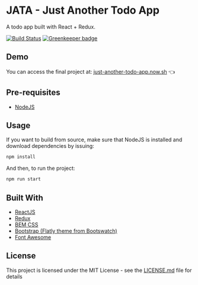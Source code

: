# JATA - Just Another Todo App

A todo app built with React + Redux.

[![Build Status](https://travis-ci.org/arthur-melo/just-another-todo-app.svg?branch=master)](https://travis-ci.org/arthur-melo/just-another-todo-app) [![Greenkeeper badge](https://badges.greenkeeper.io/arthur-melo/just-another-todo-app.svg)](https://greenkeeper.io/)

## Demo

You can access the final project at: [just-another-todo-app.now.sh](https://just-another-todo-app.now.sh/) 👈

## Pre-requisites

- [NodeJS](https://nodejs.org)

## Usage

If you want to build from source, make sure that NodeJS is installed and download dependencies by issuing:

```bash
npm install
```

And then, to run the project:

```bash
npm run start
```

## Built With

- [ReactJS](https://reactjs.org)
- [Redux](https://redux.js.org/)
- [BEM CSS](http://getbem.com)
- [Bootstrap (Flatly theme from Bootswatch)](https://getbootstrap.com/)
- [Font Awesome](https://fontawesome.com/)

## License

This project is licensed under the MIT License - see the [LICENSE.md](LICENSE.md) file for details
